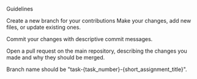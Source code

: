 Guidelines

Create a new branch for your contributions
Make your changes, add new files, or update existing ones.

Commit your changes with descriptive commit messages.

Open a pull request on the main repository, describing the changes you made and why they should be merged.

Branch name should be "task-{task_number}-{short_assignment_title}".
